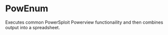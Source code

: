 # PowEnum

Executes common PowerSploit Powerview functionaility and then combines output into a spreadsheet.
